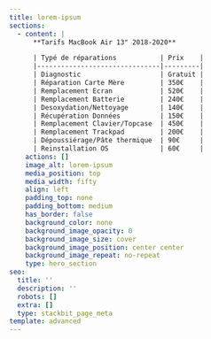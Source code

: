 ```yaml
---
title: lorem-ipsum
sections:
  - content: |
      **Tarifs MacBook Air 13" 2018-2020**

      | Typé de réparations           | Prix    |
      |-------------------------------|---------|
      | Diagnostic                    | Gratuit |
      | Réparation Carte Mère         | 350€    |
      | Remplacement Ecran            | 520€    |
      | Remplacement Batterie         | 240€    |
      | Desoxydation/Nettoyage        | 140€    |
      | Récupération Données          | 150€    |
      | Remplacement Clavier/Topcase  | 450€    |
      | Remplacement Trackpad         | 200€    |
      | Dépoussiérage/Pâte thermique  | 90€     |
      | Reinstallation OS             | 60€     |
    actions: []
    image_alt: lorem-ipsum
    media_position: top
    media_width: fifty
    align: left
    padding_top: none
    padding_bottom: medium
    has_border: false
    background_color: none
    background_image_opacity: 0
    background_image_size: cover
    background_image_position: center center
    background_image_repeat: no-repeat
    type: hero_section
seo:
  title: ''
  description: ''
  robots: []
  extra: []
  type: stackbit_page_meta
template: advanced
---
```


